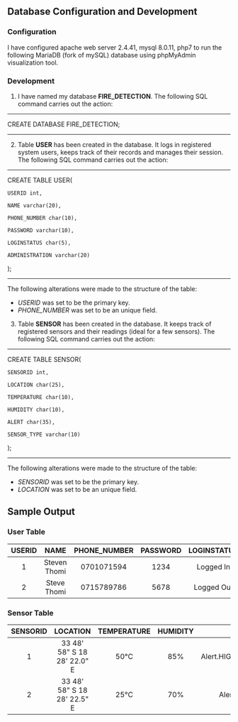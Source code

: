 ## Database Configuration and Development

### Configuration
I have configured apache web server 2.4.41, mysql 8.0.11, php7 to run the following MariaDB (fork of mySQL) database using phpMyAdmin visualization tool.

### Development
1.  I have named my database **FIRE_DETECTION**. The following SQL command carries out the action:

<!-- blank line -->
----
<!-- blank line -->
CREATE DATABASE FIRE_DETECTION;
<!-- blank line -->
----
<!-- blank line -->

2.  Table **USER** has been created in the database. It logs in registered system users, keeps track of their records and manages their session. The following SQL command carries out the action:

<!-- blank line -->
----
<!-- blank line -->
CREATE TABLE USER(
  
    USERID int,
  
	NAME varchar(20),
  
	PHONE_NUMBER char(10),
  
	PASSWORD varchar(10),
  
	LOGINSTATUS char(5),
  
	ADMINISTRATION varchar(20)
  
);
<!-- blank line -->
----
<!-- blank line -->
The following alterations were made to the structure of the table:
- _USERID_ was set to be the primary key.
- _PHONE_NUMBER_ was set to be an unique field.

3.  Table **SENSOR** has been created in the database. It keeps track of registered sensors and their readings (ideal for a few sensors). The following SQL command carries out the action:

<!-- blank line -->
----
<!-- blank line -->
CREATE TABLE SENSOR(

    SENSORID int,
  
	LOCATION char(25),
  
	TEMPERATURE char(10),
  
	HUMIDITY char(10),
  
	ALERT char(35),
  
	SENSOR_TYPE varchar(10)
  
);
<!-- blank line -->
----
<!-- blank line -->
The following alterations were made to the structure of the table:
- _SENSORID_ was set to be the primary key.
- _LOCATION_ was set to be an unique field.

## Sample Output

### User Table
| USERID          | NAME                   | PHONE_NUMBER           | PASSWORD               | LOGINSTATUS            | ADMINISTRATION         |
| :--------------:| :---------------------:| :---------------------:| :---------------------:| :---------------------:| :---------------------:|
|  1              | Steven Thomi           |0701071594              |1234                    |Logged In               |Forest.CONGO            |
|  2              | Steve Thomi            |0715789786              |5678                    |Logged Out              |FireStation.EAST        |

### Sensor Table
| SENSORID        | LOCATION                      | TEMPERATURE      | HUMIDITY         | ALERT                  |
| :--------------:| :----------------------------:| :---------------:| :---------------:| :---------------------:|
|  1              | 33 48' 58" S 18 28' 22.0" E   |50°C              |85%               |Alert.HIGH_TEMPARATURE  |
|  2              | 33 48' 58" S 18 28' 22.5" E   |25°C              |70%               |Alert.NO_ALERT          |

